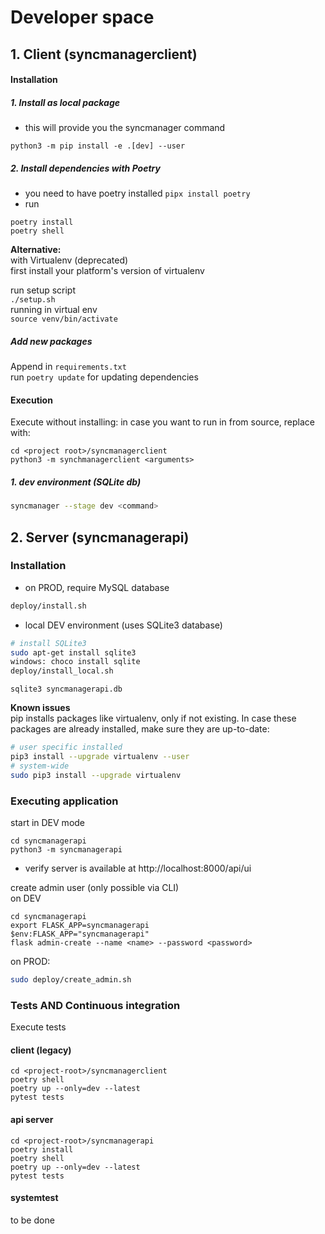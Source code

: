 # Developer space

## 1. Client (syncmanagerclient)

#### Installation
##### 1. Install as local package
* this will provide you the syncmanager command
```
python3 -m pip install -e .[dev] --user
```

##### 2. Install dependencies with Poetry
* you need to have poetry installed `pipx install poetry`
* run
```
poetry install
poetry shell
```

__Alternative:__  
with Virtualenv (deprecated)  
first install your platform's version of virtualenv  

run setup script  
`./setup.sh`  
running in virtual env  
`source venv/bin/activate`  

##### Add new packages
Append in `requirements.txt`  
run `poetry update` for updating dependencies

#### Execution
Execute without installing: in case you want to run in from source, replace with:
```
cd <project root>/syncmanagerclient
python3 -m synchmanagerclient <arguments>
```
##### 1. dev environment (SQLite db)
```bash
syncmanager --stage dev <command>
```



## 2. Server (syncmanagerapi)

### Installation
* on PROD, require MySQL database
```bash
deploy/install.sh
```
* local DEV environment (uses SQLite3 database)

```bash
# install SQLite3
sudo apt-get install sqlite3
windows: choco install sqlite
deploy/install_local.sh
```

```
sqlite3 syncmanagerapi.db
```

__Known issues__  
pip installs packages like virtualenv, only if not existing. 
In case these packages are already installed, make sure they are up-to-date: 
```bash
# user specific installed
pip3 install --upgrade virtualenv --user
# system-wide
sudo pip3 install --upgrade virtualenv
```

### Executing application
start in DEV mode

```
cd syncmanagerapi
python3 -m syncmanagerapi 
```

* verify server is available at http://localhost:8000/api/ui


create admin user (only possible via CLI)  
on DEV

```
cd syncmanagerapi
export FLASK_APP=syncmanagerapi 
$env:FLASK_APP="syncmanagerapi"
flask admin-create --name <name> --password <password>
```

on PROD:
```bash
sudo deploy/create_admin.sh
```


### Tests AND Continuous integration
Execute tests
#### client (legacy)
```
cd <project-root>/syncmanagerclient
poetry shell
poetry up --only=dev --latest
pytest tests
```
#### api server
```
cd <project-root>/syncmanagerapi
poetry install
poetry shell
poetry up --only=dev --latest
pytest tests
```
#### systemtest
to be done

